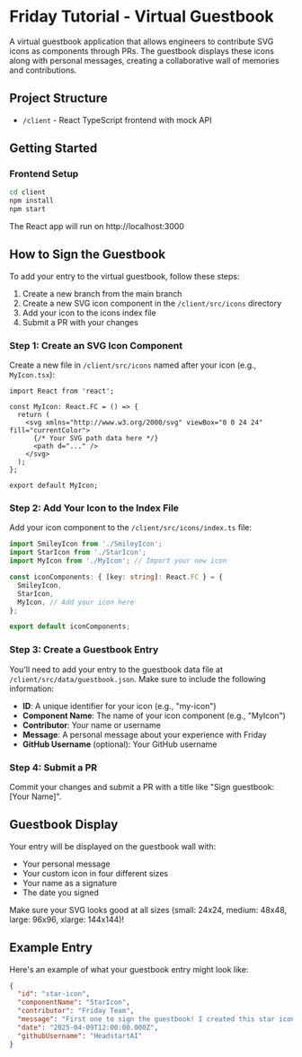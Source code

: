 # Friday Tutorial - Virtual Guestbook

A virtual guestbook application that allows engineers to contribute SVG icons as components through PRs. The guestbook displays these icons along with personal messages, creating a collaborative wall of memories and contributions.

## Project Structure

- `/client` - React TypeScript frontend with mock API

## Getting Started

### Frontend Setup

```bash
cd client
npm install
npm start
```

The React app will run on http://localhost:3000

## How to Sign the Guestbook

To add your entry to the virtual guestbook, follow these steps:

1. Create a new branch from the main branch
2. Create a new SVG icon component in the `/client/src/icons` directory
3. Add your icon to the icons index file
4. Submit a PR with your changes

### Step 1: Create an SVG Icon Component

Create a new file in `/client/src/icons` named after your icon (e.g., `MyIcon.tsx`):

```tsx
import React from 'react';

const MyIcon: React.FC = () => {
  return (
    <svg xmlns="http://www.w3.org/2000/svg" viewBox="0 0 24 24" fill="currentColor">
      {/* Your SVG path data here */}
      <path d="..." />
    </svg>
  );
};

export default MyIcon;
```

### Step 2: Add Your Icon to the Index File

Add your icon component to the `/client/src/icons/index.ts` file:

```typescript
import SmileyIcon from './SmileyIcon';
import StarIcon from './StarIcon';
import MyIcon from './MyIcon'; // Import your new icon

const iconComponents: { [key: string]: React.FC } = {
  SmileyIcon,
  StarIcon,
  MyIcon, // Add your icon here
};

export default iconComponents;
```

### Step 3: Create a Guestbook Entry

You'll need to add your entry to the guestbook data file at `/client/src/data/guestbook.json`. Make sure to include the following information:

- **ID**: A unique identifier for your icon (e.g., "my-icon")
- **Component Name**: The name of your icon component (e.g., "MyIcon")
- **Contributor**: Your name or username
- **Message**: A personal message about your experience with Friday
- **GitHub Username** (optional): Your GitHub username

### Step 4: Submit a PR

Commit your changes and submit a PR with a title like "Sign guestbook: [Your Name]".

## Guestbook Display

Your entry will be displayed on the guestbook wall with:
- Your personal message
- Your custom icon in four different sizes
- Your name as a signature
- The date you signed

Make sure your SVG looks good at all sizes (small: 24x24, medium: 48x48, large: 96x96, xlarge: 144x144)!

## Example Entry

Here's an example of what your guestbook entry might look like:

```json
{
  "id": "star-icon",
  "componentName": "StarIcon",
  "contributor": "Friday Team",
  "message": "First one to sign the guestbook! I created this star icon to light up your day. Hope you like it!",
  "date": "2025-04-09T12:00:00.000Z",
  "githubUsername": "HeadstartAI"
}
```
